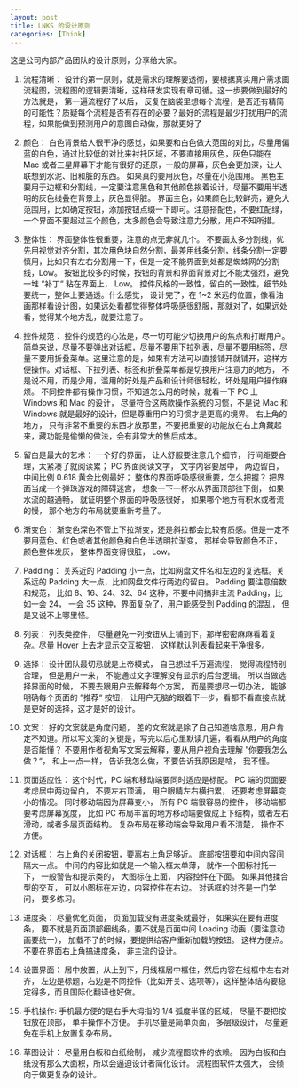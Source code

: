 ```yaml
---
layout: post
title: LNKS 的设计原则
categories: [Think]
---
```


这是公司内部产品团队的设计原则，分享给大家。

1. 流程清晰： 设计的第一原则，就是需求的理解要透彻，要根据真实用户需求画流程图，流程图的逻辑要清晰，这样研发实现有章可循。这一步要做到最好的方法就是， 第一遍流程好了以后， 反复在脑袋里想每个流程，是否还有精简的可能性？质疑每个流程是否有存在的必要？最好的流程是最少打扰用户的流程，如果能做到预测用户的意图自动做，那就更好了

2. 颜色： 白色背景给人很干净的感觉，如果要和白色做大范围的对比，尽量用偏蓝的白色，通过比较低的对比来衬托区域，不要直接用灰色，灰色只能在 Mac 或者三星屏幕下才能有很好的还原，一般的屏幕，灰色会更加深，让人联想到水泥、旧和脏的东西。 如果真的要用灰色，尽量在小范围用。 黑色主要用于边框和分割线，一定要注意黑色和其他颜色挨着设计，尽量不要用半透明的灰色线叠在背景上，灰色显得脏。 界面主色，如果颜色比较鲜亮，避免大范围用，比如确定按钮，添加按钮点缀一下即可。注意搭配色，不要红配绿，一个界面不要超过三个颜色，太多颜色会导致注意力分散，用户不知所措。

3. 整体性： 界面整体性很重要，注意的点无非就几个。 不要画太多分割线，优先用视觉对齐分割，其次用色块自然分割，最差用线条分割，线条分割一定要慎用，比如只有左右分割用一下，但是一定不能界面到处都是蜘蛛网的分割线，Low。 按钮比较多的时候，按钮的背景和界面背景对比不能太强烈，避免一堆 “补丁“ 粘在界面上， Low。 控件风格的一致性，留白的一致性，细节处要统一，整体上要通透。什么感觉， 设计完了，在 1~2 米远的位置，像看油画那样看设计图，如果远处看都觉得整体呼吸感很舒服，那就对了，如果远处看，觉得某个地方乱，就要注意了。

4. 控件规范： 控件的规范的心法是，尽一切可能少切换用户的焦点和打断用户。 简单来说，尽量不要弹出对话框，尽量不要用下拉列表，尽量不要用标签，尽量不要用折叠菜单。这里注意的是，如果有方法可以直接铺开就铺开，这样方便操作。对话框、下拉列表、标签和折叠菜单都是切换用户注意力的地方， 不是说不用，而是少用，滥用的好处是产品和设计师很轻松，坏处是用户操作麻烦。 不同控件都有操作习惯，不知道怎么用的时候，就看一下 PC 上 Windows 和 Mac 的设计， 尽量符合这两款操作系统的习惯，不是说 Mac 和 Windows 就是最好的设计，但是尊重用户的习惯才是更高的境界。 右上角的地方， 只有非常不重要的东西才放那里，不要把重要的功能放在右上角藏起来，藏功能是偷懒的做法，会有非常大的售后成本。

5. 留白是最大的艺术： 一个好的界面， 让人舒服要注意几个细节， 行间距要合理，太紧凑了就阅读累； PC 界面阅读文字， 文字内容要居中， 两边留白， 中间比例 0.618 黄金比例最好； 整体的界面呼吸感很重要，怎么把握？ 把界面当成一个弹珠游戏的障碍迷宫， 想象一下一杯水从界面顶部往下倒， 如果水流的越通畅， 就证明整个界面的呼吸感很好， 如果哪个地方有积水或者流的慢， 那个地方的布局就要重新考量了。

6. 渐变色： 渐变色深色不管上下拉渐变，还是斜拉都会比较有质感。但是一定不要用蓝色、红色或者其他颜色和白色半透明拉渐变， 那样会导致颜色不正， 颜色整体发灰， 整体界面变得很脏， Low。

7. Padding： 关系近的 Padding 小一点，比如网盘文件名和左边的复选框。关系远的 Padding 大一点，比如网盘文件行两边的留白。 Padding 要注意倍数和规范， 比如 8、16、24、32、64 这种，不要中间搞非主流 Padding，比如一会 24， 一会 35 这种，界面复杂了，用户能感受到 Padding 的混乱， 但是又说不上哪里怪。

8. 列表： 列表类控件， 尽量避免一列按钮从上铺到下，那样密密麻麻看着复杂。尽量 Hover 上去才显示交互按钮， 这样默认列表看起来干净很多。

9. 选择： 设计团队最切忌就是上帝模式， 自己想过千万遍流程， 觉得流程特别合理， 但是用户一来， 不能通过文字理解没有显示的后台逻辑。 所以当做选择界面的时候， 不要去跟用户去解释每个方案， 而是要想尽一切办法， 能够明确每个页面的 ”推荐“ 按钮， 让用户无脑的跟着下一步，看都不看直接点就是更好的选择，这才是好的设计。

10. 文案： 好的文案就是角度问题， 差的文案就是除了自己知道啥意思，用户肯定不知道。所以写文案的关键是，写完以后心里默读几遍，看看从用户的角度是否能懂？ 不要用作者视角写文案去解释，要从用户视角去理解 ”你要我怎么做？“， 和上一点一样， 告诉我怎么做，不要告诉我原因是啥， 我不懂。

11. 页面适应性： 这个时代，PC 端和移动端要同时适应是标配。 PC 端的页面要考虑居中两边留白， 不要左右顶满， 用户眼睛左右横扫累， 还要考虑屏幕变小的情况。 同时移动端因为屏幕变小， 所有 PC 端很容易的控件， 移动端都要考虑屏幕宽度， 比如 PC 布局丰富的地方移动端要做成上下结构，或者左右滑动，或者多层页面结构。 复杂布局在移动端会导致用户看不清楚， 操作不方便。

12. 对话框： 右上角的关闭按钮，要离右上角足够近。 底部按钮要和中间内容间隔大一点。 中间的内容比如就是一个输入框太单薄， 就作一个图标衬托一下， 一般警告和提示类的， 大图标在上面， 内容控件在下面。 如果其他揉合型的交互， 可以小图标在左边，内容控件在右边。 对话框的对齐是一门学问， 要多练习。

13. 进度条： 尽量优化页面， 页面加载没有进度条就最好， 如果实在要有进度条， 要不就是页面顶部细线条，要不就是页面中间 Loading 动画（要注意动画要统一）， 加载不了的时候，要提供给客户重新加载的按钮。 这样方便点。 不要在界面右上角搞进度条， 非主流的设计。

14. 设置界面： 居中放置，从上到下，用线框居中框住，然后内容在线框中左右对齐， 左边是标题，右边是不同控件（比如开关、选项等），这样整体结构要稳定得多，而且国际化翻译也好做。

15. 手机操作: 手机最方便的是右手大拇指的 1/4 弧度半径的区域， 尽量不要把按钮放在顶部， 单手操作不方便。 手机尽量是简单页面， 多层级设计， 尽量避免在手机上放置复杂布局。

16. 草图设计： 尽量用白板和白纸绘制， 减少流程图软件的依赖。 因为白板和白纸没有那么大面积，所以会逼迫设计者简化设计。 流程图软件太强大， 会倾向于做更复杂的设计。
